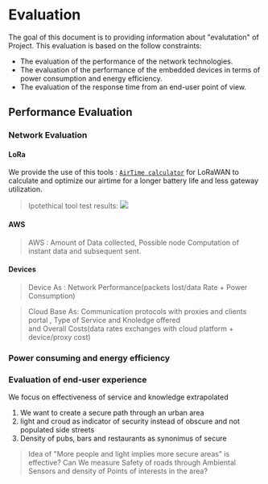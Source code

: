 # Evaluation

The goal of this document is to providing information about "evalutation" of Project. This evaluation is based on the follow constraints:
  - The evaluation of the performance of the network technologies.
  - The evaluation of the performance of the embedded devices in terms of power consumption and energy efficiency.
  - The evaluation of the response time from an end-user point of view.

## Performance Evaluation

### Network Evaluation

#### LoRa

We provide the use of this tools : [`AirTime calculator`](https://avbentem.github.io/airtime-calculator/ttn/eu868/51) for LoRaWAN to calculate and optimize our airtime for a longer battery life and less gateway utilization.

> Ipotethical tool test results:
> ![](https://github.com/nardoz-dev/projectName/blob/main/docs/1stdelivery/pictures/LoraToolTest.png)

#### AWS
> AWS : Amount of Data collected, Possible node  Computation of instant data and subsequent sent.

#### Devices
> Device As : Network Performance(packets lost/data Rate + Power Consumption)

>Cloud Base As:  Communication protocols with proxies and clients portal , Type of Service and Knoledge offered  
and Overall Costs(data rates exchanges with cloud platform + device/proxy cost)

### Power consuming and energy efficiency

### Evaluation of end-user experience
We focus on effectiveness of service and knowledge extrapolated
1. We want to create a secure path through an urban area
2. light and croud as indicator of security instead of obscure and not populated side streets
3. Density of pubs, bars and restaurants as synonimus of secure

> Idea of "More people and light implies more secure areas" is effective? 
> Can We measure Safety of roads through Ambiental Sensors and density of Points of interests in the area?
